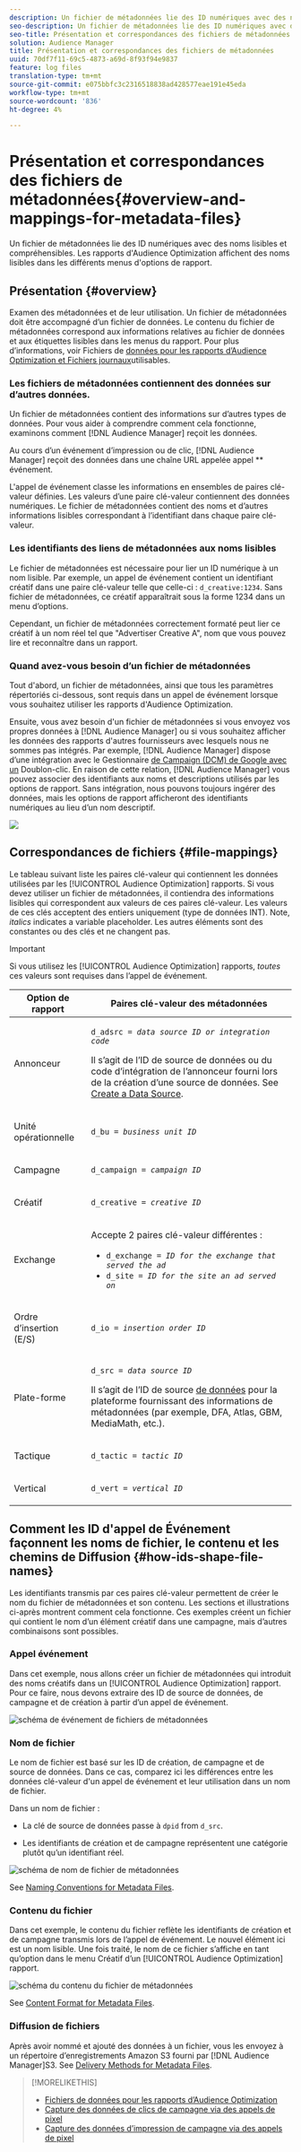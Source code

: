 ```yaml
---
description: Un fichier de métadonnées lie des ID numériques avec des noms lisibles et compréhensibles. Les rapports d'Audience Optimization affichent des noms lisibles dans les différents menus d'options de rapport.
seo-description: Un fichier de métadonnées lie des ID numériques avec des noms lisibles et compréhensibles. Les rapports d'Audience Optimization affichent des noms lisibles dans les différents menus d'options de rapport.
seo-title: Présentation et correspondances des fichiers de métadonnées
solution: Audience Manager
title: Présentation et correspondances des fichiers de métadonnées
uuid: 70df7f11-69c5-4873-a69d-8f93f94e9837
feature: log files
translation-type: tm+mt
source-git-commit: e075bbfc3c2316518838ad428577eae191e45eda
workflow-type: tm+mt
source-wordcount: '836'
ht-degree: 4%

---
```



# Présentation et correspondances des fichiers de métadonnées{#overview-and-mappings-for-metadata-files}

Un fichier de métadonnées lie des ID numériques avec des noms lisibles et compréhensibles. Les rapports d&#39;Audience Optimization affichent des noms lisibles dans les différents menus d&#39;options de rapport.

## Présentation {#overview}

Examen des métadonnées et de leur utilisation. Un fichier de métadonnées doit être accompagné d’un fichier de données. Le contenu du fichier de métadonnées correspond aux informations relatives au fichier de données et aux étiquettes lisibles dans les menus du rapport. Pour plus d’informations, voir Fichiers de [données pour les rapports d’Audience Optimization et Fichiers journaux](../../../reporting/audience-optimization-reports/metadata-files-intro/datafiles-intro.md)utilisables.

### Les fichiers de métadonnées contiennent des données sur d’autres données.

Un fichier de métadonnées contient des informations sur d’autres types de données. Pour vous aider à comprendre comment cela fonctionne, examinons comment [!DNL Audience Manager] reçoit les données.

Au cours d’un événement d’impression ou de clic, [!DNL Audience Manager] reçoit des données dans une chaîne URL appelée appel **&#x200B;événement.

L&#39;appel de événement classe les informations en ensembles de paires clé-valeur définies. Les valeurs d’une paire clé-valeur contiennent des données numériques. Le fichier de métadonnées contient des noms et d’autres informations lisibles correspondant à l’identifiant dans chaque paire clé-valeur.

### Les identifiants des liens de métadonnées aux noms lisibles

Le fichier de métadonnées est nécessaire pour lier un ID numérique à un nom lisible. Par exemple, un appel de événement contient un identifiant créatif dans une paire clé-valeur telle que celle-ci : `d_creative:1234`. Sans fichier de métadonnées, ce créatif apparaîtrait sous la forme 1234 dans un menu d’options.

Cependant, un fichier de métadonnées correctement formaté peut lier ce créatif à un nom réel tel que &quot;Advertiser Creative A&quot;, nom que vous pouvez lire et reconnaître dans un rapport.

### Quand avez-vous besoin d’un fichier de métadonnées

Tout d&#39;abord, un fichier de métadonnées, ainsi que tous les paramètres répertoriés ci-dessous, sont requis dans un appel de événement lorsque vous souhaitez utiliser les rapports [](../../../reporting/audience-optimization-reports/audience-optimization-reports.md)d&#39;Audience Optimization.

Ensuite, vous avez besoin d&#39;un fichier de métadonnées si vous envoyez vos propres données à [!DNL Audience Manager] ou si vous souhaitez afficher les données des rapports d&#39;autres fournisseurs avec lesquels nous ne sommes pas intégrés. Par exemple, [!DNL Audience Manager] dispose d’une intégration avec le Gestionnaire [de Campaign (DCM) de Google avec un](../../../reporting/audience-optimization-reports/aor-advertisers/import-dcm.md) Doublon-clic. En raison de cette relation, [!DNL Audience Manager] vous pouvez associer des identifiants aux noms et descriptions utilisés par les options de rapport. Sans intégration, nous pouvons toujours ingérer des données, mais les options de rapport afficheront des identifiants numériques au lieu d’un nom descriptif.

![](assets/metadata-menu.png)

## Correspondances de fichiers {#file-mappings}

Le tableau suivant liste les paires clé-valeur qui contiennent les données utilisées par les [!UICONTROL Audience Optimization] rapports. Si vous devez utiliser un fichier de métadonnées, il contiendra des informations lisibles qui correspondent aux valeurs de ces paires clé-valeur. Les valeurs de ces clés acceptent des entiers uniquement (type de données INT). Note, *italics* indicates a variable placeholder. Les autres éléments sont des constantes ou des clés et ne changent pas.

>[!IMPORTANT]
>
>Si vous utilisez les [!UICONTROL Audience Optimization] rapports, *toutes* ces valeurs sont requises dans l’appel de événement.

<table id="table_B2C8C493080E449CA71C4EF07D9476BD"> 
 <thead> 
  <tr> 
   <th colname="col1" class="entry"> Option de rapport </th> 
   <th colname="col2" class="entry"> Paires clé-valeur des métadonnées </th> 
  </tr> 
 </thead>
 <tbody> 
  <tr> 
   <td colname="col1"> <p>Annonceur </p> </td> 
   <td colname="col2"> <p> <code>d_adsrc = <i>data source ID or integration code</i></code> </p> <p>Il s’agit de l’ID de source de données ou du code d’intégration de l’annonceur fourni lors de la création d’une source de données. See <a href="../../../features/manage-datasources.md#create-data-source"> Create a Data Source</a>. </p> </td> 
  </tr> 
  <tr> 
   <td colname="col1"> <p>Unité opérationnelle </p> </td> 
   <td colname="col2"> <p> <code>d_bu = <i>business unit ID</i></code> </p> </td> 
  </tr> 
  <tr> 
   <td colname="col1"> <p>Campagne </p> </td> 
   <td colname="col2"> <p> <code>d_campaign = <i>campaign ID</i></code> </p> </td> 
  </tr> 
  <tr> 
   <td colname="col1"> <p>Créatif </p> </td> 
   <td colname="col2"> <p> <code>d_creative = <i>creative ID</i></code> </p> </td> 
  </tr> 
  <tr> 
   <td colname="col1"> <p>Exchange </p> </td> 
   <td colname="col2"> <p>Accepte 2 paires clé-valeur différentes : </p> 
    <ul id="ul_3B3B751A8A134096B0912E81A0983B9D"> 
     <li id="li_57BAC45A7B274AB695945E174A4D8A35"> <code>d_exchange = <i>ID for the exchange that served the ad</i></code> </li> 
     <li id="li_CCDF00DE59D3451C8EF590DD3E1A806D"> <code>d_site = <i>ID for the site an ad served on</i></code> </li> 
    </ul> </td> 
  </tr> 
  <tr> 
   <td colname="col1"> <p>Ordre d’insertion (E/S) </p> </td> 
   <td colname="col2"> <p> <code>d_io = <i>insertion order ID</i></code> </p> </td> 
  </tr> 
  <tr> 
   <td colname="col1"> <p>Plate-forme </p> </td> 
   <td colname="col2"> <p> <code>d_src = <i>data source ID</i></code> </p> <p>Il s’agit de l’ID de source <a href="../../../features/datasources-list-and-settings.md#data-sources-list-and-settings"> de données</a> pour la plateforme fournissant des informations de métadonnées (par exemple, DFA, Atlas, GBM, MediaMath, etc.). </p> </td> 
  </tr> 
  <tr> 
   <td colname="col1"> <p>Tactique </p> </td> 
   <td colname="col2"> <p> <code>d_tactic = <i>tactic ID</i></code> </p> </td> 
  </tr> 
  <tr> 
   <td colname="col1"> <p>Vertical </p> </td> 
   <td colname="col2"> <p> <code>d_vert = <i>vertical ID</i></code> </p> </td> 
  </tr> 
 </tbody> 
</table>

## Comment les ID d&#39;appel de Événement façonnent les noms de fichier, le contenu et les chemins de Diffusion {#how-ids-shape-file-names}

Les identifiants transmis par ces paires clé-valeur permettent de créer le nom du fichier de métadonnées et son contenu. Les sections et illustrations ci-après montrent comment cela fonctionne. Ces exemples créent un fichier qui contient le nom d’un élément créatif dans une campagne, mais d’autres combinaisons sont possibles.

### Appel événement

Dans cet exemple, nous allons créer un fichier de métadonnées qui introduit des noms créatifs dans un [!UICONTROL Audience Optimization] rapport. Pour ce faire, nous devons extraire des ID de source de données, de campagne et de création à partir d’un appel de événement.

![schéma de événement de fichiers de métadonnées](assets/metadata-file-event.png)

### Nom de fichier

Le nom de fichier est basé sur les ID de création, de campagne et de source de données. Dans ce cas, comparez ici les différences entre les données clé-valeur d&#39;un appel de événement et leur utilisation dans un nom de fichier.

Dans un nom de fichier :

* La clé de source de données passe à `dpid` from `d_src`.

* Les identifiants de création et de campagne représentent une catégorie plutôt qu’un identifiant réel.

![schéma de nom de fichier de métadonnées](assets/metadata-file-name.png)

See [Naming Conventions for Metadata Files](../../../reporting/audience-optimization-reports/metadata-files-intro/metadata-file-names.md).

### Contenu du fichier

Dans cet exemple, le contenu du fichier reflète les identifiants de création et de campagne transmis lors de l’appel de événement. Le nouvel élément ici est un nom lisible. Une fois traité, le nom de ce fichier s’affiche en tant qu’option dans le menu Créatif d’un [!UICONTROL Audience Optimization] rapport.

![schéma du contenu du fichier de métadonnées](assets/metadata-file-contents.png)

See [Content Format for Metadata Files](../../../reporting/audience-optimization-reports/metadata-files-intro/metadata-file-contents.md).

### Diffusion de fichiers

Après avoir nommé et ajouté des données à un fichier, vous les envoyez à un répertoire d’enregistrements Amazon S3 fourni par [!DNL Audience Manager]S3. See [Delivery Methods for Metadata Files](../../../reporting/audience-optimization-reports/metadata-files-intro/metadata-delivery-methods.md).

>[!MORELIKETHIS]
>
>* [Fichiers de données pour les rapports d’Audience Optimization](../../../reporting/audience-optimization-reports/metadata-files-intro/datafiles-intro.md)
>* [Capture des données de clics de campagne via des appels de pixel](../../../integration/media-data-integration/click-data-pixels.md)
>* [Capture des données d’impression de campagne via des appels de pixel](../../../integration/media-data-integration/impression-data-pixels.md)

